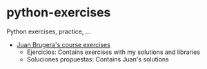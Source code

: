 # python-exercises
Python exercises, practice, ...

- [Juan Brugera's course exercises](https://github.com/JuanBrugera/AprendePython3)
  - Ejercicios: Contains exercises with my solutions and libraries
  - Soluciones propuestas: Contains Juan's solutions
